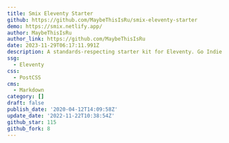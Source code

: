 ```yaml
---
title: Smix Eleventy Starter
github: https://github.com/MaybeThisIsRu/smix-eleventy-starter
demo: https://smix.netlify.app/
author: MaybeThisIsRu
author_link: https://github.com/MaybeThisIsRu
date: 2023-11-29T06:17:11.991Z
description: A standards-respecting starter kit for Eleventy. Go Indie.
ssg:
  - Eleventy
css:
  - PostCSS
cms:
  - Markdown
category: []
draft: false
publish_date: '2020-04-12T14:09:58Z'
update_date: '2022-11-22T10:38:54Z'
github_star: 115
github_fork: 8
---
```

